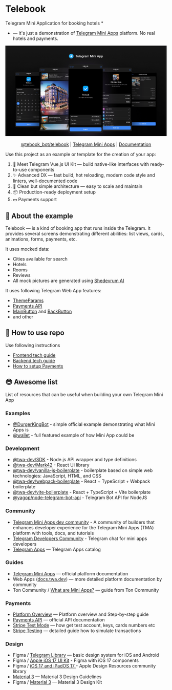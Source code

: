 # Telebook

Telegram Mini Application for booking hotels *

* — it's just a demonstration of [Telegram Mini Apps](https://core.telegram.org/bots/webapps) platform. No real hotels and payments.

<p align="center">
  <a href="https://t.me/tebook_bot/telebook">
    <picture>
      <source media="(prefers-color-scheme: dark)"  srcset="./docs/assets/cover.png">
      <source media="(prefers-color-scheme: light)" srcset="./docs/assets/cover-light.png">
      <img alt="Editor.js Logo" src="./docs/assets/cover.png">
    </picture>
  </a>
</p>

<p align="center">
 <a href="https://t.me/tebook_bot/telebook">@tebook_bot/telebook</a> |
  <a href="https://core.telegram.org/bots/webapps">Telegram Mini Apps</a> |
  <a href="#-how-to-use-repo">Documentation</a>
</p>

Use this project as an example or template for the creation of your app:

1. 🧩 Meet Telegram Vue.js UI Kit — build native-like interfaces with ready-to-use components
2. ✨ Advanced DX — fast build, hot reloading, modern code style and linters, well-documented code
3. 💎 Clean but simple architecture — easy to scale and maintain
4. 📦 Production-ready deployment setup
5. 💵 Payments support

## 👋 About the example

Telebook — is a kind of booking app that runs inside the Telegram. It provides several screens demonstrating different abilities: list views, cards, animations, forms, payments, etc.

It uses mocked data:
- Cities available for search
- Hotels
- Rooms
- Reviews
- All mock pictures are generated using [Shedevrum AI](https://shedevrum.ai)

It uses following Telegram Web App features:

- [ThemeParams](https://core.telegram.org/bots/webapps#themeparams)
- [Payments API](https://core.telegram.org/bots/payments)
- [MainButton](https://core.telegram.org/bots/webapps#mainbutton) and [BackButton](https://core.telegram.org/bots/webapps#backbutton)
- and other

## 📖 How to use repo

Use following instructions

- [Frontend tech guide](./client/README.md)
- [Backend tech guide](./server/README.md)
- [How to setup Payments](./docs/Payments.md)

## 😎 Awesome list

List of resources that can be useful when building your own Telegram Mini App

### Examples

- [@DurgerKingBot](https://t.me/durgerkingbot/menu) - simple official example demonstrating what Mini Apps is
- [@wallet](https://t.me/@wallet) - full featured example of how Mini App could be

### Development

- [@twa-dev/SDK](https://github.com/twa-dev/SDK) - Node.js API wrapper and type definitions
- [@twa-dev/Mark42](https://github.com/twa-dev/Mark42) - React Ui library
- [@twa-dev/vanilla-js-boilerplate](https://github.com/twa-dev/vanilla-js-boilerplate) -  boilerplate based on simple web technologies: JavaScript, HTML, and CSS
- [@twa-dev/webpack-boilerplate](https://github.com/twa-dev/webpack-boilerplate) -  React + TypeScript + Webpack boilerplate
- [@twa-dev/vite-boilerplate](https://github.com/twa-dev/vite-boilerplate) -  React + TypeScript + Vite boilerplate
- [@yagop/node-telegram-bot-api](https://github.com/yagop/node-telegram-bot-api) - Telegram Bot API for NodeJS

### Community

- [Telegram Mini Apps dev community](https://github.com/twa-dev) - A community of builders that enhances developer experience for the Telegram Mini Apps (TMA) platform with tools, docs, and tutorials
- [Telegram Developers Community](https://t.me/+1mQMqTopB1FkNjIy) - Telegram chat for mini apps developers
- [Telegram Apps](https://www.tapps.center) — Telegram Apps catalog

### Guides

- [Telegram Mini Apps](https://core.telegram.org/bots/webapps) — official platform documentation
- Web Apps ([docs.twa.dev](https://docs.twa.dev/docs/introduction/about-platform)) — more detailed platform documentation by community
- Ton Community / [What are Mini Apps?](https://docs.ton.org/develop/dapps/telegram-apps/) — guide from Ton Community

### Payments

- [Platform Overview](https://core.telegram.org/bots/payments) — Platform overview and Step-by-step guide
- [Payments API](https://core.telegram.org/bots/api#payments) — official API documentation
- [Stripe Test Mode](https://stripe.com/docs/test-mode) — how get test account, keys, cards numbers etc
- [Stripe Testing](https://stripe.com/docs/testing) — detailed guide how to simulate transactions

### Design

- Figma / [Telegram Library](https://www.figma.com/@firststagelabs) — basic design system for iOS and Android
- Figma / [Apple iOS 17 UI Kit](https://www.figma.com/community/file/1247769024068708989/apple-ios-17-ui-kit-variables) - Figma with iOS 17 components
- Figma / [iOS 17 and iPadOS 17 ](https://www.figma.com/file/tYi5KTNYSPGBsyrxz4SZaG/Apple-Design-Resources-%E2%80%93-iOS-17-and-iPadOS-17-(Community)?type=design&node-id=209-55480&mode=design&t=BA25hDUllNQGDsAa-0) - Apple Design Resources community library
- [Material 3](https://m3.material.io) — Material 3 Design Guidelines
- Figma / [Material 3](https://www.figma.com/community/file/1035203688168086460/material-3-design-kit) — Material 3 Design Kit
